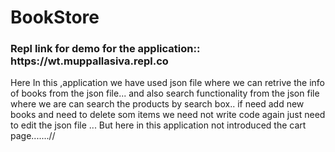# BookStore
<h3> Repl link for demo for the application:: https://wt.muppallasiva.repl.co </h3>
Here In this ,application we have used json file where we can retrive the info of books from the json file...
and also search functionality from the json file where we are can search the products by search box..
if need add new books and need to delete som items we need not write code again just need to edit the json file ...
But here in this application not introduced the cart page.......//
